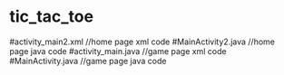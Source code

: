 # tic_tac_toe
#activity_main2.xml //home page xml code
#MainActivity2.java  //home page java code
#activity_main.java //game page xml code
#MainActivity.java //game page java code
